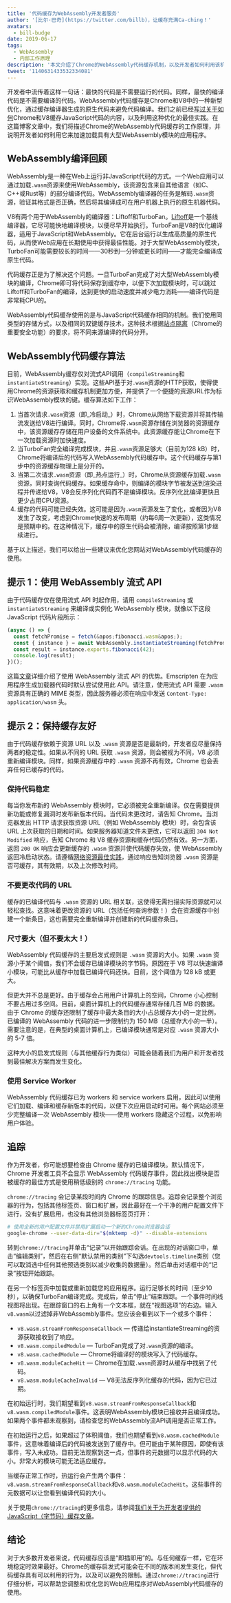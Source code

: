 ```yaml
---
title: '代码缓存为WebAssembly开发者服务'
author: '[比尔·巴奇](https://twitter.com/billb)，让缓存充满Ca-ching！'
avatars:
  - bill-budge
date: 2019-06-17
tags:
  - WebAssembly
  - 内部工作原理
description: '本文介绍了Chrome的WebAssembly代码缓存机制，以及开发者如何利用该机制来加速加载具有大型WebAssembly模块的应用程序。'
tweet: '1140631433532334081'
---
```

开发者中流传着这样一句话：最快的代码是不需要运行的代码。同样，最快的编译代码是不需要编译的代码。WebAssembly代码缓存是Chrome和V8中的一种新型优化，通过缓存编译器生成的原生代码来避免代码编译。我们之前已经[写过](/blog/code-caching)[关于](/blog/improved-code-caching)[如何](/blog/code-caching-for-devs)Chrome和V8缓存JavaScript代码的内容，以及利用这种优化的最佳实践。在这篇博客文章中，我们将描述Chrome的WebAssembly代码缓存的工作原理，并说明开发者如何利用它来加速加载具有大型WebAssembly模块的应用程序。

<!--截断-->
## WebAssembly编译回顾

WebAssembly是一种在Web上运行非JavaScript代码的方式。一个Web应用可以通过加载`.wasm`资源来使用WebAssembly，该资源包含来自其他语言（如C、C++或Rust等）的部分编译代码。WebAssembly编译器的任务是解码`.wasm`资源，验证其格式是否正确，然后将其编译成可在用户机器上执行的原生机器代码。

V8有两个用于WebAssembly的编译器：Liftoff和TurboFan。[Liftoff](/blog/liftoff)是一个基线编译器，它尽可能快地编译模块，以便尽早开始执行。TurboFan是V8的优化编译器，适用于JavaScript和WebAssembly。它在后台运行以生成高质量的原生代码，从而使Web应用在长期使用中获得最佳性能。对于大型WebAssembly模块，TurboFan可能需要较长的时间——30秒到一分钟或更长时间——才能完全编译成原生代码。

代码缓存正是为了解决这个问题。一旦TurboFan完成了对大型WebAssembly模块的编译，Chrome即可将代码保存到缓存中，以便下次加载模块时，可以跳过Liftoff和TurboFan的编译，达到更快的启动速度并减少电力消耗——编译代码是非常耗CPU的。

WebAssembly代码缓存使用的是与JavaScript代码缓存相同的机制。我们使用同类型的存储方式，以及相同的双键缓存技术，这种技术根据[站点隔离](https://developers.google.com/web/updates/2018/07/site-isolation)（Chrome的重要安全功能）的要求，将不同来源编译的代码分开。

## WebAssembly代码缓存算法

目前，WebAssembly缓存仅对流式API调用（`compileStreaming`和`instantiateStreaming`）实现。这些API基于对`.wasm`资源的HTTP获取，使得使用Chrome的资源获取和缓存机制更加方便，并提供了一个便捷的资源URL作为标识WebAssembly模块的键。缓存算法如下工作：

1. 当首次请求`.wasm`资源（即_冷启动_）时，Chrome从网络下载资源并将其传输流发送给V8进行编译。同时，Chrome将`.wasm`资源存储在浏览器的资源缓存中，该资源缓存存储在用户设备的文件系统中。此资源缓存能让Chrome在下一次加载资源时加快速度。
1. 当TurboFan完全编译完成模块，并且`.wasm`资源足够大（目前为128 kB）时，Chrome将编译后的代码写入WebAssembly代码缓存中。这个代码缓存与第1步中的资源缓存物理上是分开的。
1. 当第二次请求`.wasm`资源（即_热点运行_）时，Chrome从资源缓存加载`.wasm`资源，同时查询代码缓存。如果缓存命中，则编译的模块字节被发送到渲染进程并传递给V8，V8会反序列化代码而不是编译模块。反序列化比编译更快且更少占用CPU资源。
1. 缓存的代码可能已经失效。这可能是因为`.wasm`资源发生了变化，或者因为V8发生了改变，考虑到Chrome快速的发布周期（约每6周一次更新），这类情况是预期中的。在这种情况下，缓存中的原生代码会被清除，编译按照第1步继续进行。

基于以上描述，我们可以给出一些建议来优化您网站对WebAssembly代码缓存的使用。

## 提示 1：使用 WebAssembly 流式 API

由于代码缓存仅在使用流式 API 时起作用，请用 `compileStreaming` 或 `instantiateStreaming` 来编译或实例化 WebAssembly 模块，就像以下这段 JavaScript 代码片段所示：

```js
(async () => {
  const fetchPromise = fetch(&apos;fibonacci.wasm&apos;);
  const { instance } = await WebAssembly.instantiateStreaming(fetchPromise);
  const result = instance.exports.fibonacci(42);
  console.log(result);
})();
```

这篇[文章](https://developers.google.com/web/updates/2018/04/loading-wasm)详细介绍了使用 WebAssembly 流式 API 的优势。Emscripten 在为应用程序生成加载器代码时默认尝试使用此 API。请注意，使用流式 API 需要 `.wasm` 资源具有正确的 MIME 类型，因此服务器必须在响应中发送 `Content-Type: application/wasm` 头。

## 提示 2：保持缓存友好

由于代码缓存依赖于资源 URL 以及 `.wasm` 资源是否是最新的，开发者应尽量保持两者的稳定性。如果从不同的 URL 获取 `.wasm` 资源，则会被视为不同，V8 必须重新编译模块。同样，如果资源缓存中的 `.wasm` 资源不再有效，Chrome 也会丢弃任何已缓存的代码。

### 保持代码稳定

每当你发布新的 WebAssembly 模块时，它必须被完全重新编译。仅在需要提供新功能或修复漏洞时发布新版本代码。当代码未更改时，请告知 Chrome。当浏览器发出 HTTP 请求获取资源 URL（例如 WebAssembly 模块）时，会包含该 URL 上次获取的日期和时间。如果服务器知道文件未更改，它可以返回 `304 Not Modified` 响应，告知 Chrome 和 V8 缓存资源和缓存代码仍然有效。另一方面，返回 `200 OK` 响应会更新缓存的 `.wasm` 资源并使代码缓存失效，使 WebAssembly 返回冷启动状态。请遵循[网络资源最佳实践](https://developers.google.com/web/fundamentals/performance/optimizing-content-efficiency/http-caching)，通过响应告知浏览器 `.wasm` 资源是否可缓存，其有效期，以及上次修改时间。

### 不要更改代码的 URL

缓存的已编译代码与 `.wasm` 资源的 URL 相关联，这使得无需扫描实际资源就可以轻松查找。这意味着更改资源的 URL（包括任何查询参数！）会在资源缓存中创建一个新条目，这也需要完全重新编译并创建新的代码缓存条目。

### 尺寸要大（但不要太大！）

WebAssembly 代码缓存的主要启发式规则是 `.wasm` 资源的大小。如果 `.wasm` 资源小于某个阈值，我们不会缓存已编译模块的字节码。原因在于 V8 可以快速编译小模块，可能比从缓存中加载已编译代码还快。目前，这个阈值为 128 kB 或更大。

但更大并不总是更好。由于缓存会占用用户计算机上的空间，Chrome 小心控制不要占用过多空间。目前，桌面计算机上的代码缓存通常存储几百 MB 的数据。由于 Chrome 的缓存还限制了缓存中最大条目的大小占总缓存大小的一定比例，已编译的 WebAssembly 代码的进一步限制约为 150 MB（总缓存大小的一半）。需要注意的是，在典型的桌面计算机上，已编译模块通常是对应 `.wasm` 资源大小的 5-7 倍。

这种大小的启发式规则（与其他缓存行为类似）可能会随着我们为用户和开发者找到最佳解决方案而发生变化。

### 使用 Service Worker

WebAssembly 代码缓存已为 workers 和 service workers 启用，因此可以使用它们加载、编译和缓存新版本的代码，以便下次应用启动时可用。每个网站必须至少完整编译一次 WebAssembly 模块——使用 workers 隐藏这个过程，以免影响用户体验。

## 追踪

作为开发者，你可能想要检查由 Chrome 缓存的已编译模块。默认情况下，Chrome 开发者工具不会显示 WebAssembly 代码缓存事件，因此找出模块是否被缓存的最佳方式是使用稍低级别的 `chrome://tracing` 功能。

`chrome://tracing` 会记录某段时间内 Chrome 的跟踪信息。追踪会记录整个浏览器的行为，包括其他标签页、窗口和扩展，因此最好在一个干净的用户配置文件下进行，没有扩展启用，也没有其他浏览器标签页打开：

```bash
# 使用全新的用户配置文件并禁用扩展启动一个新的Chrome浏览器会话
google-chrome --user-data-dir="$(mktemp -d)" --disable-extensions
```

转到`chrome://tracing`并单击“记录”以开始跟踪会话。在出现的对话窗口中，单击“编辑类别”，然后在右侧“默认禁用的类别”下勾选`devtools.timeline`类别（您可以取消选中任何其他预选类别以减少收集的数据量）。然后单击对话框中的“记录”按钮开始跟踪。

在另一个标签页中加载或重新加载您的应用程序。运行足够长的时间（至少10秒），以确保TurboFan编译完成。完成后，单击“停止”结束跟踪。一个事件时间线视图将出现。在跟踪窗口的右上角有一个文本框，就在“视图选项”的右边。输入`v8.wasm`以过滤掉非WebAssembly事件。您应该会看到以下一个或多个事件：

- `v8.wasm.streamFromResponseCallback` — 传递给instantiateStreaming的资源获取接收到了响应。
- `v8.wasm.compiledModule` — TurboFan完成了对`.wasm`资源的编译。
- `v8.wasm.cachedModule` — Chrome将编译好的模块写入了代码缓存。
- `v8.wasm.moduleCacheHit` — Chrome在加载`.wasm`资源时从缓存中找到了代码。
- `v8.wasm.moduleCacheInvalid` — V8无法反序列化缓存的代码，因为它已过期。

在初始运行时，我们期望看到`v8.wasm.streamFromResponseCallback`和`v8.wasm.compiledModule`事件。这表明WebAssembly模块已接收并且编译成功。如果两个事件都未观察到，请检查您的WebAssembly流API调用是否正常工作。

在初始运行之后，如果超过了体积阈值，我们也期望看到`v8.wasm.cachedModule`事件，这意味着编译后的代码被发送到了缓存中。但可能由于某种原因，即使有该事件，写入未成功。目前无法观察到这一点，但事件的元数据可以显示代码的大小。非常大的模块可能无法适应缓存。

当缓存正常工作时，热运行会产生两个事件：`v8.wasm.streamFromResponseCallback`和`v8.wasm.moduleCacheHit`。这些事件的元数据可以让您看到编译代码的大小。

关于使用`chrome://tracing`的更多信息，请参阅[我们关于为开发者提供的JavaScript（字节码）缓存文章](/blog/code-caching-for-devs)。

## 结论

对于大多数开发者来说，代码缓存应该是“即插即用”的。与任何缓存一样，它在环境稳定时效果最好。Chrome的缓存启发式可能会在不同的版本间发生变化，但代码缓存具有可以利用的行为，以及可以避免的限制。通过`chrome://tracing`进行仔细分析，可以帮助您调整和优化您的Web应用程序对WebAssembly代码缓存的使用。
